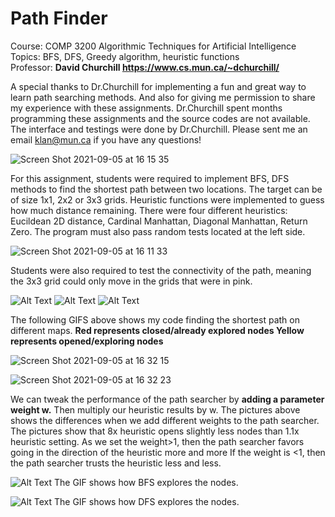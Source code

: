 # Path Finder
Course: COMP 3200 Algorithmic Techniques for Artificial Intelligence <br>
Topics: BFS, DFS, Greedy algorithm, heuristic functions <br>
Professor:  **David Churchill https://www.cs.mun.ca/~dchurchill/**

A special thanks to Dr.Churchill for implementing a fun and great way to learn path searching methods. And also for giving me permission to share my experience with these assignments. Dr.Churchill spent months programming these assignments and the source codes are not available. The interface and testings were done by Dr.Churchill. Please sent me an email klan@mun.ca if you have any questions! 



![Screen Shot 2021-09-05 at 16 15 35](https://user-images.githubusercontent.com/66441548/132137983-255fa44b-e686-4216-9ea9-ee02158a82d5.png)



For this assignment, students were required to implement BFS, DFS methods to find the shortest path between two locations. The target can be of size 1x1, 2x2 or 3x3 grids. Heuristic functions were implemented to guess how much distance remaining. There were four different heuristics: Eucildean 2D distance, Cardinal Manhattan, Diagonal Manhattan, Return Zero.
The program must also pass random tests located at the left side.


![Screen Shot 2021-09-05 at 16 11 33](https://user-images.githubusercontent.com/66441548/132137881-999b0d61-6dbc-408d-8fc7-a1bedab03259.png)

Students were also required to test the connectivity of the path, meaning the 3x3 grid could only move in the grids that were in pink.

![Alt Text](https://github.com/kelssslan/PathFinder/blob/main/%20StudentA.gif)
![Alt Text](https://github.com/kelssslan/PathFinder/blob/main/StudentA1.gif)
![Alt Text](https://github.com/kelssslan/PathFinder/blob/main/StudentA2.gif)


The following GIFS above shows my code finding the shortest path on different maps.
**Red represents closed/already explored nodes
Yellow represents opened/exploring nodes**

![Screen Shot 2021-09-05 at 16 32 15](https://user-images.githubusercontent.com/66441548/132138462-837c41fa-e727-4cab-87de-7b48601317b9.png)

![Screen Shot 2021-09-05 at 16 32 23](https://user-images.githubusercontent.com/66441548/132138467-55031c53-b69c-4cfc-b3fe-7826f34703f9.png)

We can tweak the performance of the path searcher by **adding a parameter weight w.** Then multiply our heuristic results by w. The pictures above shows the differences when we add different weights to the path searcher. The pictures show that 8x heuristic opens slightly less nodes than 1.1x heuristic setting.
As we set the weight>1, then the path searcher favors going in the direction of the heuristic more and more
If the weight is <1, then the path searcher trusts the heuristic less and less.



![Alt Text](https://github.com/kelssslan/PathFinder/blob/main/BFS.gif)
                The GIF shows how BFS explores the nodes. 

![Alt Text](https://github.com/kelssslan/PathFinder/blob/main/DFS.gif)
               The GIF shows how DFS explores the nodes. 
